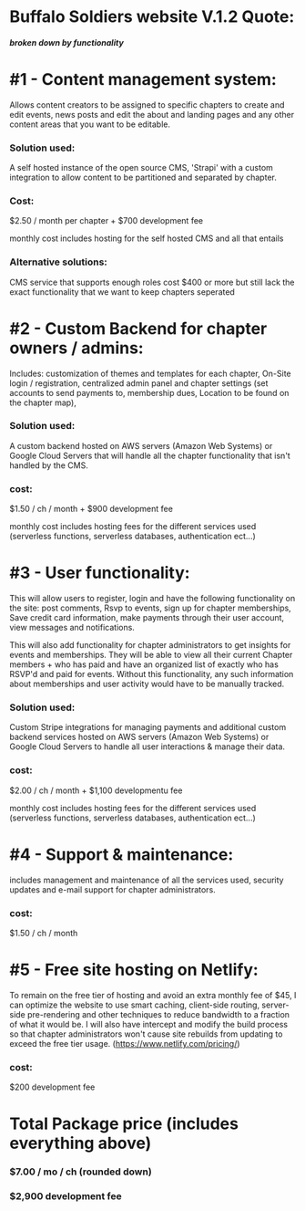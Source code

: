 
# Buffalo Soldiers website V.1.2 Quote:
##### broken down by functionality



# #1 - Content management system:
Allows content creators to be assigned to specific chapters to create and edit events, news posts and edit the about and landing pages and any other content areas that you want to be editable.

### Solution used: 
A self hosted instance of the open source CMS, 'Strapi' with a custom integration to allow content to be partitioned and separated by chapter.

### Cost:
$2.50 / month per chapter + $700 development fee

monthly cost includes hosting for the self hosted CMS and all that entails

### Alternative solutions:
CMS service that supports enough roles cost $400 or more but still lack the exact functionality that we want to keep chapters seperated



# #2 - Custom Backend for chapter owners / admins:
Includes: customization of themes and templates for each chapter, On-Site login / registration, centralized admin panel and chapter settings  (set accounts to send payments to, membership dues, Location to be found on the chapter map), 

### Solution used: 
A custom backend hosted on AWS servers (Amazon Web Systems) or Google Cloud Servers that will handle all the chapter functionality that isn't handled by the CMS.

### cost: 
$1.50 / ch / month  + $900 development fee

monthly cost includes hosting fees for the different services used (serverless functions, serverless databases, authentication ect...)



# #3 - User functionality:
This will allow users to register, login and have the following functionality on the site:
post comments, Rsvp to events, sign up for chapter memberships, Save credit card information, make payments through their user account, view messages and notifications.

This will also add functionality for chapter administrators to get insights for events and memberships. They will be able to view all their current Chapter members + who has paid and have an organized list of exactly who has RSVP'd and paid for events. Without this functionality, any such information about memberships and user activity would have to be manually tracked.

### Solution used: 
Custom Stripe integrations for managing payments and additional custom backend services hosted on AWS servers (Amazon Web Systems) or Google Cloud Servers to handle all user interactions & manage their data.

### cost: 
$2.00 / ch / month  + $1,100 developmentu fee

monthly cost includes hosting fees for the different services used (serverless functions, serverless databases, authentication ect...)


# #4 - Support & maintenance: 
includes management and maintenance of all the services used, security updates and e-mail support for chapter administrators.

### cost: 
$1.50 / ch / month 



# #5 - Free site hosting on Netlify:
To remain on the free tier of hosting and avoid an extra monthly fee of $45, I can optimize the website to use smart caching, client-side routing, server-side pre-rendering and other techniques to reduce bandwidth to a fraction of what it would be. I will also have intercept and modify the build process so that chapter administrators won't cause site rebuilds from updating to exceed the free tier usage. (https://www.netlify.com/pricing/)

### cost:
 $200 development fee



# Total Package price (includes everything above)

### $7.00 / mo / ch (rounded down)
### $2,900 development fee


















